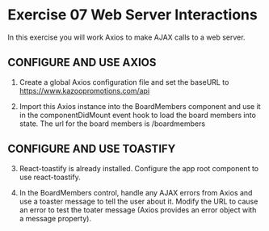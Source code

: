 Exercise 07 Web Server Interactions
===================================

In this exercise you will work Axios to make AJAX calls to a web server.


## CONFIGURE AND USE AXIOS

1. Create a global Axios configuration file and set the baseURL to
	https://www.kazoopromotions.com/api
	

2. Import this Axios instance into the BoardMembers component and use it
	in the componentDidMount event hook to load the board members into state.
	The url for the board members is /boardmembers


## CONFIGURE AND USE TOASTIFY

3. React-toastify is already installed. Configure the app root component to use
	react-toastify.


4. In the BoardMembers control, handle any AJAX errors from Axios and use a
	toaster message to tell the user about it. Modify the URL to cause an error
	to test the toater message (Axios provides an error object with a 
	message property).

